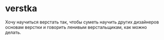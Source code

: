 # verstka
Хочу научиться верстать так, чтобы суметь научить других дизайнеров основам верстки и говорить ленивым верстальщикам, как можно делать.
